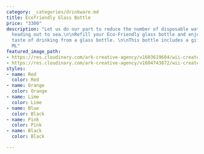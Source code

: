 ```yaml
---
category: _categories/drinkware.md
title: Ecofriendly Glass Bottle
price: "3300"
description: "Let us do our part to reduce the number of disposable water bottles
  heading out to sea.\n\nRefill your Eco-Friendly glass bottle and enjoy the clean
  taste of drinking from a glass bottle. \n\nThis bottle includes a gift box. \n\n700
  ML"
featured_image_path:
- https://res.cloudinary.com/ark-creative-agency/v1603619604/wii-create/uploads/KOOSH-8906-BL-NO-LOGO_default_hkfjal.png
- https://res.cloudinary.com/ark-creative-agency/v1604743872/wii-create/uploads/KOOSH-8906_default_lvebvf.jpg
styles:
- name: Red
  color: Red
- name: Orange
  color: Orange
- name: Lime
  color: Lime
- name: Blue
  color: Black
- name: Pink
  color: Pink
- name: Black
  color: Black

---
```

